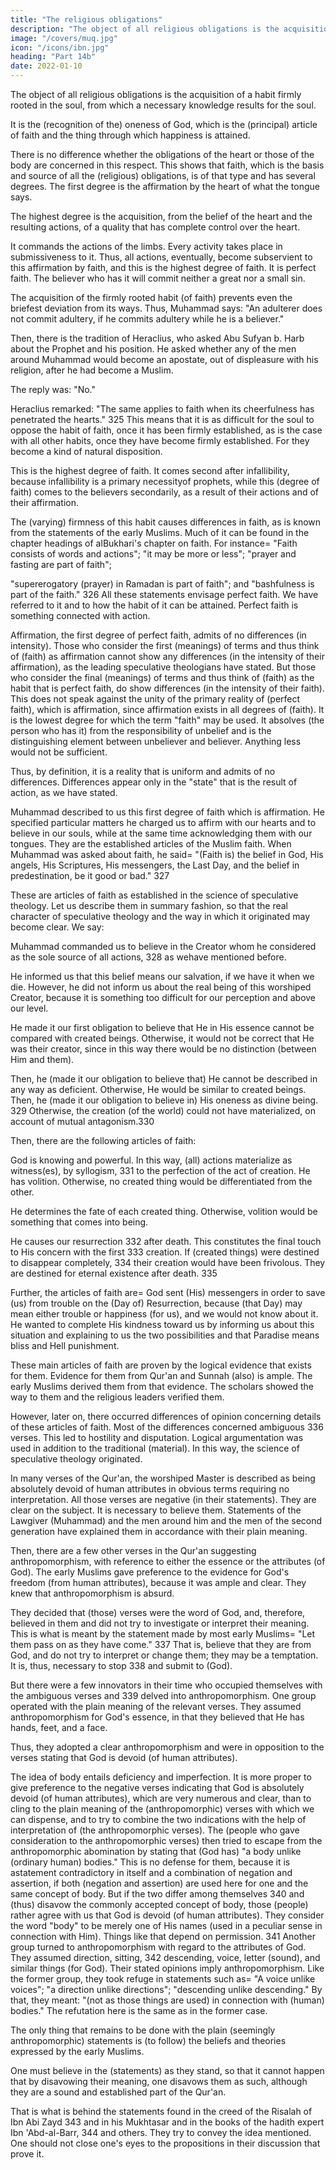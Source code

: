 ```yaml
---
title: "The religious obligations"
description: "The object of all religious obligations is the acquisition of a habit firmly rooted in the soul, from which a necessary knowledge results for the soul"
image: "/covers/muq.jpg"
icon: "/icons/ibn.jpg"
heading: "Part 14b"
date: 2022-01-10
---
```




The object of all religious obligations is the acquisition of a habit firmly rooted in the soul, from which a necessary knowledge results for the soul. 

It is the (recognition of the) oneness of God, which is the (principal) article of faith and the thing through which happiness is attained. 

There is no difference whether the obligations of the heart or those of the body are concerned in this respect. This shows that faith, which is the basis and source of all the (religious) obligations, is of that type and has several degrees. The first degree is the affirmation by the heart of what the tongue says. 

The highest degree is the acquisition, from the belief of the heart and the resulting actions, of a quality that
has complete control over the heart. 

It commands the actions of the limbs. Every activity takes place in submissiveness to it. Thus, all actions, eventually, become subservient to this affirmation by faith, and this is the highest degree of faith. It is perfect faith. The believer who has it will commit neither a great nor a small sin.

The acquisition of the firmly rooted habit (of faith) prevents even the briefest deviation from its ways. Thus, Muhammad says: "An adulterer does not commit adultery, if he commits adultery while he is a believer."

Then, there is the tradition of Heraclius, who asked Abu Sufyan b. Harb about the Prophet and his position. He asked whether any of the men around Muhammad would become an apostate, out of displeasure with his religion, after he
had become a Muslim.<!-- 324  -->

The reply was: "No." 

Heraclius remarked: "The same applies to faith when its cheerfulness has penetrated the hearts." 325 This means that it is as difficult for the soul to oppose the habit of faith, once it has been firmly established, as is the case with all other habits, once they have become firmly established. For they become a kind of natural disposition. 

This is the highest degree of faith. It comes second after infallibility, because infallibility is a primary necessityof prophets, while this (degree of faith) comes to the believers secondarily, as a result of their actions and of their affirmation. 

The (varying) firmness of this habit causes differences in faith, as is known from the statements of the early Muslims. Much of it can be found in the chapter headings of alBukhari's chapter on faith. For instance= "Faith consists of words and actions"; "it may be more or less"; "prayer and fasting are part of faith";

"supererogatory (prayer) in Ramadan is part of faith"; and "bashfulness is part of the faith." 326 All these statements envisage perfect faith. We have referred to it and to how the habit of it can be attained. Perfect faith is something connected with action. 

Affirmation, the first degree of perfect faith, admits of no differences (in intensity). Those who consider the first (meanings) of terms and thus think of (faith) as affirmation cannot show any differences (in the intensity of their affirmation), as the leading speculative theologians have stated. But those who consider the final (meanings) of terms and thus think of (faith) as the habit that is perfect faith, do show differences (in the intensity of their faith). This does not speak against the unity of the primary reality of (perfect faith), which is affirmation, since affirmation exists in all degrees of (faith). It is the lowest degree for which the term "faith" may be used. It absolves (the person who has it) from the responsibility of unbelief and is the distinguishing element between unbeliever and believer. Anything less would not be sufficient. 

Thus, by definition, it is a reality that is uniform and admits of no differences. Differences appear only in the "state" that is the result of action, as we have stated.

Muhammad described to us this first degree of faith which is affirmation. He specified particular matters he charged us to
affirm with our hearts and to believe in our souls, while at the same time acknowledging them with our tongues. They are the established articles of the Muslim faith. When Muhammad was asked about faith, he said= "(Faith is) the belief
in God, His angels, His Scriptures, His messengers, the Last Day, and the belief in predestination, be it good or bad." 327

These are articles of faith as established in the science of speculative theology. Let us describe them in summary fashion, so that the real character of speculative theology and the way in which it originated may become clear. We say:

Muhammad commanded us to believe in the Creator whom he considered as the sole source of all actions, 328 as wehave mentioned before. 

He informed us that this belief means our salvation, if we have it when we die. However, he did not inform us about the real being of this worshiped Creator, because it is something too difficult for our perception and above our level. 

He made it our first obligation to believe that He in His essence cannot be compared with created beings. Otherwise, it would not be correct that He was their creator, since in this way there would be no distinction (between Him and them).

Then, he (made it our obligation to believe that) He cannot be described in any way as deficient. Otherwise, He would be similar to created beings. Then, he (made it our obligation to believe in) His oneness as divine being. 329 Otherwise, the
creation (of the world) could not have materialized, on account of mutual antagonism.330 

Then, there are the following articles of faith:

God is knowing and powerful. In this way, (all) actions materialize as
witness(es), by syllogism, 331 to the perfection of the act of creation.
He has volition. Otherwise, no created thing would be differentiated from the
other.

He determines the fate of each created thing. Otherwise, volition would be something that comes into being.

He causes our resurrection 332 after death. This constitutes the final touch to His concern with the first 333 creation. If (created things) were destined to disappear completely, 334 their creation would have been frivolous. They are destined for eternal existence after death. 335

Further, the articles of faith are= God sent (His) messengers in order to save (us)
from trouble on the (Day of) Resurrection, because (that Day) may mean either
trouble or happiness (for us), and we would not know about it. He wanted to
complete His kindness toward us by informing us about this situation and explaining
to us the two possibilities and that Paradise means bliss and Hell punishment.

These main articles of faith are proven by the logical evidence that exists for them. Evidence for them from Qur'an and Sunnah (also) is ample. The early Muslims derived them from that evidence. The scholars showed the way to them and the religious leaders verified them. 

However, later on, there occurred differences of opinion concerning details of these articles of faith. Most of the differences concerned ambiguous 336 verses. This led to hostility and disputation. Logical argumentation was used in addition to the traditional (material). In this way, the science of speculative theology originated.


In many verses of the Qur'an, the worshiped Master is described as being absolutely devoid of human attributes in obvious terms requiring no interpretation. All those verses are negative (in their statements). They are clear on the subject. It is necessary to believe them. Statements of the Lawgiver (Muhammad) and the men around him and the men of the second generation have explained them in accordance with their plain meaning.

Then, there are a few other verses in the Qur'an suggesting anthropomorphism, with reference to either the essence or the attributes (of God). The early Muslims gave preference to the evidence for God's freedom (from human attributes), because it was ample and clear. They knew that anthropomorphism is absurd. 

They decided that (those) verses were the word of God, and, therefore, believed in them and did not try to investigate or interpret their meaning. This is what is meant by the statement made by most early Muslims= "Let them pass on as
they have come." 337 That is, believe that they are from God, and do not try to interpret or change them; they may be a temptation. It is, thus, necessary to stop 338 and submit to (God).

But there were a few innovators in their time who occupied themselves with the ambiguous verses and 339 delved into anthropomorphism. One group operated with the plain meaning of the relevant verses. They assumed anthropomorphism for
God's essence, in that they believed that He has hands, feet, and a face. 

Thus, they adopted a clear anthropomorphism and were in opposition to the verses stating that
God is devoid (of human attributes).

The idea of body entails deficiency and imperfection. It is more proper to
give preference to the negative verses indicating that God is absolutely devoid (of
human attributes), which are very numerous and clear, than to cling to the plain
meaning of the (anthropomorphic) verses with which we can dispense, and to try to
combine the two indications with the help of interpretation of (the anthropomorphic
verses). The (people who gave consideration to the anthropomorphic verses) then
tried to escape from the anthropomorphic abomination by stating that (God has) "a
body unlike (ordinary human) bodies." This is no defense for them, because it is astatement contradictory in itself and a combination of negation and assertion, if both
(negation and assertion) are used here for one and the same concept of body. But if
the two differ among themselves 340 and (thus) disavow the commonly accepted
concept of body, those (people) rather agree with us that God is devoid (of human
attributes). They consider the word "body" to be merely one of His names (used in a
peculiar sense in connection with Him). Things like that depend on permission. 341
Another group turned to anthropomorphism with regard to the attributes of
God. They assumed direction, sitting, 342 descending, voice, letter (sound), and
similar things (for God). Their stated opinions imply anthropomorphism. Like the
former group, they took refuge in statements such as= "A voice unlike voices"; "a
direction unlike directions"; "descending unlike descending." By that, they meant:
"(not as those things are used) in connection with (human) bodies." The refutation
here is the same as in the former case.

The only thing that remains to be done with the plain (seemingly anthropomorphic) statements is (to follow) the beliefs and theories expressed by the early Muslims. 

One must believe in the (statements) as they stand, so that it cannot happen that by disavowing their meaning, one disavows them as such, although they are a sound and established part of the Qur'an.

That is what is behind the statements found in the creed of the Risalah of Ibn Abi Zayd 343 and in his Mukhtasar and in the books of the hadith expert Ibn 'Abd-al-Barr, 344 and others. They try to convey the idea mentioned. One should not close
one's eyes to the propositions in their discussion that prove it.

